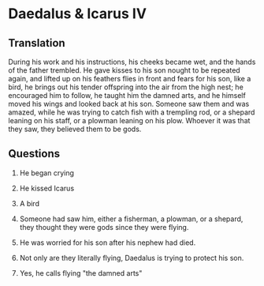 # Daedalus & Icarus IV

## Translation

During his work and his instructions, his cheeks became wet, and the hands of the father trembled. He gave kisses to his son nought to be repeated again, and lifted up on his feathers flies in front and fears for his son, like a bird, he brings out his tender offspring into the air from the high nest; he encouraged him to follow, he taught him the damned arts, and he himself moved his wings and looked back at his son. Someone saw them and was amazed, while he was trying to catch fish with a trempling rod, or a shepard leaning on his staff, or a plowman leaning on his plow. Whoever it was that they saw, they believed them to be gods.

## Questions

1. He began crying

2. He kissed Icarus

3. A bird

4. Someone had saw him, either a fisherman, a plowman, or a shepard, they thought they were gods since they were flying.

5. He was worried for his son after his nephew had died.

6. Not only are they literally flying, Daedalus is trying to protect his son.

7. Yes, he calls flying "the damned arts"